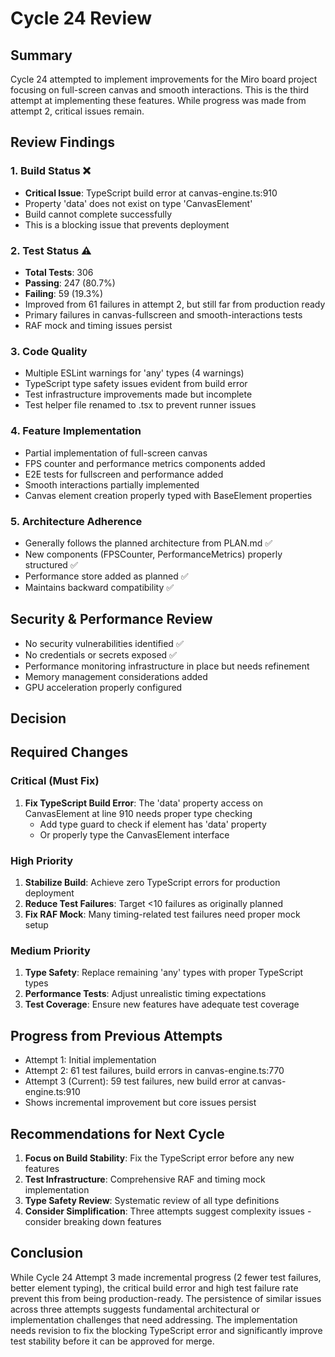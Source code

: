 # Cycle 24 Review

## Summary
Cycle 24 attempted to implement improvements for the Miro board project focusing on full-screen canvas and smooth interactions. This is the third attempt at implementing these features. While progress was made from attempt 2, critical issues remain.

## Review Findings

### 1. Build Status ❌
- **Critical Issue**: TypeScript build error at canvas-engine.ts:910
- Property 'data' does not exist on type 'CanvasElement'
- Build cannot complete successfully
- This is a blocking issue that prevents deployment

### 2. Test Status ⚠️
- **Total Tests**: 306
- **Passing**: 247 (80.7%)
- **Failing**: 59 (19.3%)
- Improved from 61 failures in attempt 2, but still far from production ready
- Primary failures in canvas-fullscreen and smooth-interactions tests
- RAF mock and timing issues persist

### 3. Code Quality
- Multiple ESLint warnings for 'any' types (4 warnings)
- TypeScript type safety issues evident from build error
- Test infrastructure improvements made but incomplete
- Test helper file renamed to .tsx to prevent runner issues

### 4. Feature Implementation
- Partial implementation of full-screen canvas
- FPS counter and performance metrics components added
- E2E tests for fullscreen and performance added
- Smooth interactions partially implemented
- Canvas element creation properly typed with BaseElement properties

### 5. Architecture Adherence
- Generally follows the planned architecture from PLAN.md ✅
- New components (FPSCounter, PerformanceMetrics) properly structured ✅
- Performance store added as planned ✅
- Maintains backward compatibility ✅

## Security & Performance Review
- No security vulnerabilities identified ✅
- No credentials or secrets exposed ✅
- Performance monitoring infrastructure in place but needs refinement
- Memory management considerations added
- GPU acceleration properly configured

## Decision

<!-- CYCLE_DECISION: NEEDS_REVISION -->
<!-- ARCHITECTURE_NEEDED: NO -->
<!-- DESIGN_NEEDED: NO -->
<!-- BREAKING_CHANGES: NO -->

## Required Changes

### Critical (Must Fix)
1. **Fix TypeScript Build Error**: The 'data' property access on CanvasElement at line 910 needs proper type checking
   - Add type guard to check if element has 'data' property
   - Or properly type the CanvasElement interface

### High Priority
1. **Stabilize Build**: Achieve zero TypeScript errors for production deployment
2. **Reduce Test Failures**: Target <10 failures as originally planned
3. **Fix RAF Mock**: Many timing-related test failures need proper mock setup

### Medium Priority
1. **Type Safety**: Replace remaining 'any' types with proper TypeScript types
2. **Performance Tests**: Adjust unrealistic timing expectations
3. **Test Coverage**: Ensure new features have adequate test coverage

## Progress from Previous Attempts
- Attempt 1: Initial implementation
- Attempt 2: 61 test failures, build errors in canvas-engine.ts:770
- Attempt 3 (Current): 59 test failures, new build error at canvas-engine.ts:910
- Shows incremental improvement but core issues persist

## Recommendations for Next Cycle

1. **Focus on Build Stability**: Fix the TypeScript error before any new features
2. **Test Infrastructure**: Comprehensive RAF and timing mock implementation
3. **Type Safety Review**: Systematic review of all type definitions
4. **Consider Simplification**: Three attempts suggest complexity issues - consider breaking down features

## Conclusion

While Cycle 24 Attempt 3 made incremental progress (2 fewer test failures, better element typing), the critical build error and high test failure rate prevent this from being production-ready. The persistence of similar issues across three attempts suggests fundamental architectural or implementation challenges that need addressing. The implementation needs revision to fix the blocking TypeScript error and significantly improve test stability before it can be approved for merge.